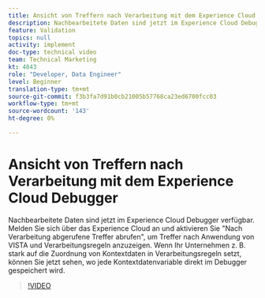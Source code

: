```yaml
---
title: Ansicht von Treffern nach Verarbeitung mit dem Experience Cloud Debugger
description: Nachbearbeitete Daten sind jetzt im Experience Cloud Debugger verfügbar. Melden Sie sich über das Experience Cloud an und aktivieren Sie "Nach Verarbeitung abgerufene Treffer abrufen", um Treffer nach Anwendung von VISTA und Verarbeitungsregeln anzuzeigen. Wenn Ihr Unternehmen z. B. stark auf die Zuordnung von Kontextdaten in Verarbeitungsregeln setzt, können Sie jetzt sehen, wo jede Kontextdatenvariable direkt im Debugger gespeichert wird.
feature: Validation
topics: null
activity: implement
doc-type: technical video
team: Technical Marketing
kt: 4843
role: "Developer, Data Engineer"
level: Beginner
translation-type: tm+mt
source-git-commit: f3b3fa7d91b0cb21005b57768ca23ed6700fcc03
workflow-type: tm+mt
source-wordcount: '143'
ht-degree: 0%

---
```



# Ansicht von Treffern nach Verarbeitung mit dem Experience Cloud Debugger

Nachbearbeitete Daten sind jetzt im Experience Cloud Debugger verfügbar. Melden Sie sich über das Experience Cloud an und aktivieren Sie &quot;Nach Verarbeitung abgerufene Treffer abrufen&quot;, um Treffer nach Anwendung von VISTA und Verarbeitungsregeln anzuzeigen. Wenn Ihr Unternehmen z. B. stark auf die Zuordnung von Kontextdaten in Verarbeitungsregeln setzt, können Sie jetzt sehen, wo jede Kontextdatenvariable direkt im Debugger gespeichert wird.

>[!VIDEO](https://video.tv.adobe.com/v/32961/?quality=12)
